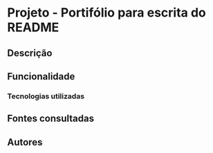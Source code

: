 # Projeto - Portifólio para escrita do README

## Descrição

## Funcionalidade

### Tecnologias utilizadas

## Fontes consultadas

## Autores